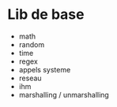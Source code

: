 # Lib de base

- math
- random
- time
- regex
- appels systeme
- reseau
- ihm
- marshalling / unmarshalling
